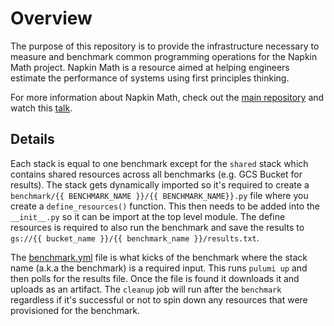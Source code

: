 # Overview
The purpose of this repository is to provide the infrastructure necessary to measure and benchmark common programming operations for the Napkin Math project. Napkin Math is a resource aimed at helping engineers estimate the performance of systems using first principles thinking.

For more information about Napkin Math, check out the [main repository](https://github.com/sirupsen/napkin-math) and watch this [talk](https://www.youtube.com/watch?v=IxkSlnrRFqc).

## Details
Each stack is equal to one benchmark except for the `shared` stack which contains shared resources across all benchmarks (e.g. GCS Bucket for results). The stack gets dynamically imported so it's required to create a `benchmark/{{ BENCHMARK_NAME }}/{{ BENCHMARK_NAME}}.py` file where you create a `define_resources()` function. This then needs to be added into the `__init__.py` so it can be import at the top level module. The define resources is required to also run the benchmark and save the results to `gs://{{ bucket_name }}/{{ benchmark_name }}/results.txt`.

The [benchmark.yml](./.github/workflows/benchmark.yml) file is what kicks of the benchmark where the stack name (a.k.a the benchmark) is a required input. This runs `pulumi up` and then polls for the results file. Once the file is found it downloads it and uploads as an artifact. The `cleanup` job will run after the `benchmark` regardless if it's successful or not to spin down any resources that were provisioned for the benchmark.
